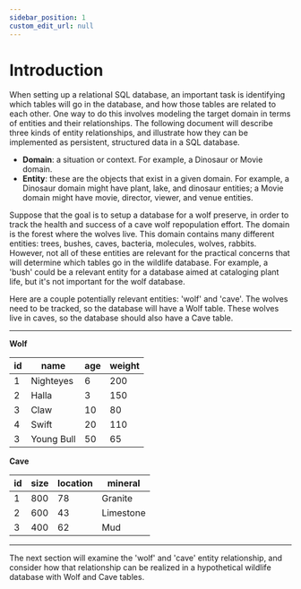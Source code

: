 ```yaml
---
sidebar_position: 1
custom_edit_url: null
---
```


# Introduction

When setting up a relational SQL database, an important task is identifying which tables will go in the database, and how those tables are related to each other. One way to do this involves modeling the target domain in terms of entities and their relationships. The following document will describe three kinds of entity relationships, and illustrate how they can be implemented as persistent, structured data in a SQL database.  

- **Domain**: a situation or context. For example, a Dinosaur or Movie domain.        
- **Entity**: these are the objects that exist in a given domain. For example, a Dinosaur domain might have plant, lake, and dinosaur entities; a Movie domain might have movie, director, viewer, and venue entities.

Suppose that the goal is to setup a database for a wolf preserve, in order to track the health and success of a cave wolf repopulation effort. The domain is the forest where the wolves live. This domain contains many different entities: trees, bushes, caves, bacteria, molecules, wolves, rabbits. However, not all of these entities are relevant for the practical concerns that will determine which tables go in the wildlife database. For example, a 'bush' could be a relevant entity for a database aimed at cataloging plant life, but it's not important for the wolf database.

Here are a couple potentially relevant entities: 'wolf' and 'cave'. The wolves need to be tracked, so the database will have a Wolf table. These wolves live in caves, so the database should also have a Cave table. 

---

**Wolf**

| id | name       | age | weight |
|----|------------|-----|--------|
| 1  | Nighteyes  | 6   | 200    |
| 2  | Halla      | 3   | 150    |
| 3  | Claw       | 10  | 80     |
| 4  | Swift      | 20  | 110    |
| 3  | Young Bull | 50  | 65    |

**Cave**

| id | size      | location | mineral   |
|----|-----------|----------|-----------|
| 1  | 800       | 78       | Granite   |
| 2  | 600       | 43       | Limestone |
| 3  | 400       | 62       | Mud       |

---

The next section will examine the 'wolf' and 'cave' entity relationship, and consider how that relationship can be realized in a hypothetical wildlife database with Wolf and Cave tables.  
